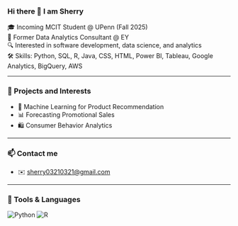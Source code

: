 ### Hi there 👋 I am Sherry

🎓 Incoming MCIT Student @ UPenn (Fall 2025)  
💼 Former Data Analytics Consultant @ EY  
🔍 Interested in software development, data science, and analytics  
🛠️ Skills: Python, SQL, R, Java, CSS, HTML, Power BI, Tableau, Google Analytics, BigQuery, AWS

---

### 📌 Projects and Interests

- 🧠 Machine Learning for Product Recommendation  
- 📊 Forecasting Promotional Sales  
- 🛍️ Consumer Behavior Analytics  

---

### 📫 Contact me
- ✉️ sherry03210321@gmail.com

---

### 🔧 Tools & Languages

![Python](https://img.shields.io/badge/python-3670A0?style=flat&logo=python&logoColor=ffdd54) ![R](https://img.shields.io/badge/r-%23276DC3.svg?style=flat&logo=r&logoColor=white) 
